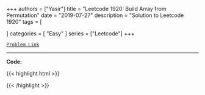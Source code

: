 
+++
authors = ["Yasir"]
title = "Leetcode 1920: Build Array from Permutation"
date = "2019-07-27"
description = "Solution to Leetcode 1920"
tags = [
    
]
categories = [
    "Easy"
]
series = ["Leetcode"]
+++



[`Problem Link`](https://leetcode.com/problems/build-array-from-permutation/description/)

---

**Code:**

{{< highlight html >}}

{{< /highlight >}}

